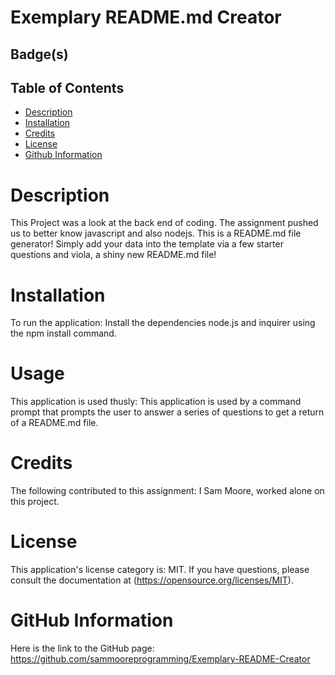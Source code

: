 # Exemplary README.md Creator

 ## Badge(s)
 


  ## Table of Contents
  - [Description](#description)
  - [Installation](#description)
  - [Credits](#credits)
  - [License](#license)
  - [Github Information](#github)


# Description

This Project was a look at the back end of coding. The assignment pushed us to better know javascript and also nodejs. This is a README.md file generator! Simply add your data into the template via a few starter questions and viola, a shiny new README.md file!


# Installation

To run the application: Install the dependencies node.js and inquirer using the npm install command.


# Usage

This application is used thusly: This application is used by a command prompt that prompts the user to answer a series of questions to get a return of a README.md file.


# Credits

The following contributed to this assignment: I Sam Moore, worked alone on this project.


# License


This application's license category is: MIT. If you have questions, please consult the documentation at (https://opensource.org/licenses/MIT).


# GitHub Information

Here is the link to the GitHub page: https://github.com/sammooreprogramming/Exemplary-README-Creator

#